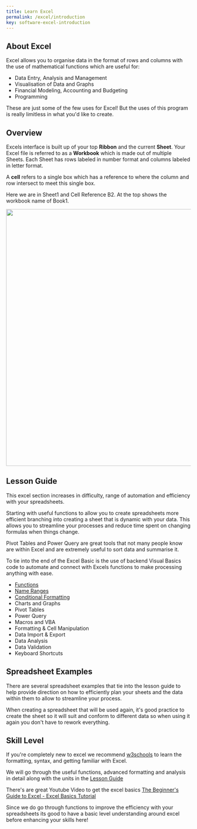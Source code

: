 ```yaml
---
title: Learn Excel
permalink: /excel/introduction
key: software-excel-introduction
---
```


## About Excel

Excel allows you to organise data in the format of rows and columns with the use of mathematical functions which are useful for:

- Data Entry, Analysis and Management
- Visualisation of Data and Graphs
- Financial Modeling, Accounting and Budgeting
- Programming

These are just some of the few uses for Excel! But the uses of this program is really limitless in what you'd like to create.

## Overview

Excels interface is built up of your top **Ribbon** and the current **Sheet**. Your Excel file is referred to as a **Workbook** which is made out of multiple Sheets. Each Sheet has rows labeled in number format and columns labeled in letter format.

A **cell** refers to a single box which has a reference to where the column and row intersect to meet this single box.

Here we are in Sheet1 and Cell Reference B2. At the top shows the workbook name of Book1.

<img src="https://www.darkolivegrove.com/assets/images/excel/excel%20intro.png" height="700">

## Lesson Guide

This excel section increases in difficulty, range of automation and efficiency with your spreadsheets.

Starting with useful functions to allow you to create spreadsheets more efficient branching into creating a sheet that is dynamic with your data. This allows you to streamline your processes and reduce time spent on changing formulas when things change.

Pivot Tables and Power Query are great tools that not many people know are within Excel and are extremely useful to sort data and summarise it.

To tie into the end of the Excel Basic is the use of backend Visual Basics code to automate and connect with Excels functions to make processing anything with ease.

- [Functions](/excel/functions)
- [Name Ranges](/excel/named-range)
- [Conditional Formatting](/excel/conditional-formatting)
- Charts and Graphs
- Pivot Tables
- Power Query
- Macros and VBA
- Formatting & Cell Manipulation
- Data Import & Export
- Data Analysis
- Data Validation
- Keyboard Shortcuts

## Spreadsheet Examples

There are several spreadsheet examples that tie into the lesson guide to help provide direction on how to efficiently plan your sheets and the data within them to allow to streamline your process.

When creating a spreadsheet that will be used again, it's good practice to create the sheet so it will suit and conform to different data so when using it again you don't have to rework everything.

## Skill Level

If you're completely new to excel we recommend [w3schools](https://www.w3schools.com/EXCEL/excel_syntax.php) to learn the formatting, syntax, and getting familiar with Excel.

We will go through the useful functions, advanced formatting and analysis in detail along with the units in the [Lesson Guide](#lesson-guide)

There's are great Youtube Video to get the excel basics [The Beginner's Guide to Excel - Excel Basics Tutorial](https://www.youtube.com/watch?v=rwbho0CgEAE)

Since we do go through functions to improve the efficiency with your spreadsheets its good to have a basic level understanding around excel before enhancing your skills here!
